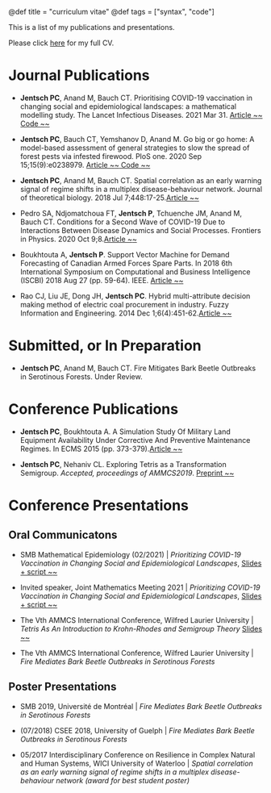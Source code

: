   
@def title = "curriculum vitae"
@def tags = ["syntax", "code"]

This is a list of my publications and presentations. 

Please click [here](/assets/cv.pdf) for my full CV.




# Journal Publications

-  **Jentsch PC**, Anand M, Bauch CT. Prioritising COVID-19 vaccination in changing social and epidemiological landscapes: a mathematical modelling study. The Lancet Infectious Diseases. 2021 Mar 31. [Article ~~~<i class="fas fa-link"></i>~~~](https://www.thelancet.com/journals/laninf/article/PIIS1473-3099(21)00057-8/fulltext) [ Code ~~~<i class="fab fa-gitlab"></i>~~~](https://git.uwaterloo.ca/pjentsch/prioritizing-covid-19-vaccination-in-changing-social-and-epidemiological-landscapes)



-   **Jentsch PC**, Bauch CT, Yemshanov D, Anand M. Go big or go home: A
    model-based assessment of general strategies to slow the spread of
    forest pests via infested firewood. PloS one. 2020 Sep
    15;15(9):e0238979. [Article ~~~<i class="fas fa-file-pdf"></i>~~~](https://journals.plos.org/plosone/article/file?id=10.1371/journal.pone.0238979&type=printable)[ Code  ~~~<i class="fab fa-gitlab"></i>~~~](https://git.uwaterloo.ca/pjentsch/plos_firewood_model)

-   **Jentsch PC**, Anand M, Bauch CT. Spatial correlation as an early
    warning signal of regime shifts in a multiplex disease-behaviour
    network. Journal of theoretical biology. 2018 Jul 7;448:17-25.[Article ~~~<i class="fas fa-file-pdf"></i>~~~](https://www.sciencedirect.com/science/article/pii/S0022519318301401/pdfft?casa_token=_P0EHpfmy8oAAAAA:UszlxmNMLPSSMHDeqgBBFp32mFejlzCFYFCXnNoDX_i_1ywK4FnbnjLzUW19Cn9nsk11jUwTIQ&md5=f3f02ce434519db6174965305c0f647c&pid=1-s2.0-S0022519318301401-main.pdf)



-   Pedro SA, Ndjomatchoua FT, **Jentsch P**, Tchuenche JM, Anand M,
    Bauch CT. Conditions for a Second Wave of COVID-19 Due to
    Interactions Between Disease Dynamics and Social Processes.
    Frontiers in Physics. 2020 Oct 9;8.[Article ~~~<i class="fas fa-link"></i>~~~](https://www.frontiersin.org/articles/10.3389/fphy.2020.574514/full)

-   Boukhtouta A, **Jentsch P**. Support Vector Machine for Demand
    Forecasting of Canadian Armed Forces Spare Parts. In 2018 6th
    International Symposium on Computational and Business Intelligence
    (ISCBI) 2018 Aug 27 (pp. 59-64). IEEE. [Article ~~~<i class="fas fa-link"></i>~~~](https://ieeexplore.ieee.org/document/8638292)


-   Rao CJ, Liu JE, Dong JH, **Jentsch PC**. Hybrid multi-attribute
    decision making method of electric coal procurement in industry.
    Fuzzy Information and Engineering. 2014 Dec 1;6(4):451-62.[Article ~~~<i class="fas fa-link"></i>~~~](https://www.sciencedirect.com/science/article/pii/S1616865815000059)




# Submitted, or In Preparation

-   **Jentsch PC**, Anand M, Bauch CT. Fire Mitigates Bark Beetle
    Outbreaks in Serotinous Forests. Under Review.


# Conference Publications


-   **Jentsch PC**, Boukhtouta A. A Simulation Study Of Military Land
    Equipment Availability Under Corrective And Preventive Maintenance
    Regimes. In ECMS 2015 (pp. 373-379).[Article ~~~<i class="fas fa-file-pdf"></i>~~~](https://pdfs.semanticscholar.org/3a30/3602f00b5f57f0079a52ffe7aae6c70facad.pdf)


-   **Jentsch PC**, Nehaniv CL. Exploring Tetris as a Transformation
    Semigroup. *Accepted, proceedings of AMMCS2019*. [Preprint ~~~<i class="fas fa-file-pdf"></i>~~~](https://arxiv.org/abs/2004.09022)



# Conference Presentations

## Oral Communicatons

-  SMB Mathematical Epidemiology (02/2021) | *Prioritizing COVID-19 Vaccination in Changing Social and Epidemiological Landscapes*,  [Slides + script ~~~<i class="fab fa-gitlab"></i>~~~](https://git.uwaterloo.ca/pjentsch/smb_epi_talk)

-  Invited speaker, Joint Mathematics Meeting 2021 | *Prioritizing COVID-19 Vaccination in Changing Social and Epidemiological Landscapes*, [Slides + script ~~~<i class="fab fa-gitlab"></i>~~~](https://git.uwaterloo.ca/pjentsch/prioritizing-covid-19-vaccination-slides)


-  The Vth AMMCS International Conference, Wilfred Laurier University | *Tetris As An Introduction to Krohn-Rhodes and Semigroup Theory* [Slides ~~~<i class="fas fa-file-pdf"></i>~~~](/assets/tetris_kr.pdf)

-  The Vth AMMCS International Conference, Wilfred Laurier University | *Fire Mediates Bark Beetle Outbreaks in Serotinous Forests*

## Poster Presentations 
-  SMB 2019, Université de Montréal | *Fire Mediates Bark Beetle Outbreaks in Serotinous Forests*

-  (07/2018)   CSEE 2018, University of Guelph | *Fire Mediates Bark Beetle Outbreaks in Serotinous Forests*

-  05/2017   Interdisciplinary Conference on Resilience in Complex Natural and Human Systems, WICI University 
  of Waterloo | *Spatial correlation as an early warning signal of regime shifts in a multiplex disease-behaviour network (award for best student poster)*
